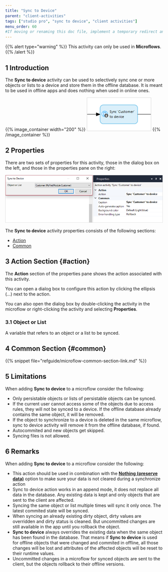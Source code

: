 ```yaml
---
title: "Sync to Device"
parent: "client-activities"
tags: ["studio pro", "sync to device", "client activities"]
menu_order: 60
#If moving or renaming this doc file, implement a temporary redirect and let the respective team know they should update the URL in the product. See Mapping to Products for more details.
---
```


{{% alert type="warning" %}}
This activity can only be used in **Microflows**.
{{% /alert %}}

## 1 Introduction

The **Sync to device** activity can be used to selectively sync one or more objects or lists to a device and store them in the offline database. It is meant to be used in offline apps and does nothing when used in online ones.

{{% image_container width="200" %}}
![Sync to Device](attachments/client-activities/sync-to-device.png)
{{% /image_container %}}

## 2 Properties

There are two sets of properties for this activity, those in the dialog box on the left, and those in the properties pane on the right:

![Sync to Device Properties](attachments/client-activities/sync-to-device-properties.png)

The **Sync to device** activity properties consists of the following sections:

* [Action](#action)
* [Common](#common)

## 3 Action Section {#action}

The **Action** section of the properties pane shows the action associated with this activity.

You can open a dialog box to configure this action by clicking the ellipsis (…) next to the action.

You can also open the dialog box by double-clicking the activity in the microflow or right-clicking the activity and selecting **Properties**.

### 3.1 Object or List

A variable that refers to an object or a list to be synced.

## 4 Common Section {#common}

{{% snippet file="refguide/microflow-common-section-link.md" %}}

## 5 Limitations

When adding **Sync to device** to a microflow consider the following:

* Only persistable objects or lists of persistable objects can be synced.
* If the current user cannot access some of the objects due to access rules,
they will not be synced to a device. If the offline database already contains the same object, it will be removed.
* If the object to synchronize to a device is deleted in the same microflow,
sync to device activity will remove it from the offline database, if found.
* Autocommited and new objects get skipped.
* Syncing files is not allowed.

## 6 Remarks

When adding **Sync to device** to a microflow consider the following:

* This action should be used in combination with the [**Nothing (preserve data)**](offline-first#customizable-synchronization) option to make sure your data is not cleared during a synchronize action
* Sync to device action works in an append mode, it does not replace all data in the database.
Any existing data is kept and only objects that are sent to the client are affected.
* Syncing the same object or list multiple times will sync it only once. The latest commited state will be synced.
* When syncing an already existing dirty object, dirty values are overridden and dirty status is cleaned.
But uncommitted changes are still available in the app until you rollback the object.
* **Sync to device** always overrides the existing data when the same object has been found in the database.
That means if **Sync to device** is used for offline objects that were changed and commited in offline,
all those changes will be lost and attributes of the affected objects will be reset to their runtime values.
* Uncommitted changes in a microflow for synced objects are sent to the client, but the objects rollback to their offline versions.


